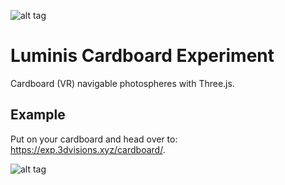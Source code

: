 ![alt tag](https://raw.githubusercontent.com/TommyTeaVee/cardboard/master/13.png)

# Luminis Cardboard Experiment
Cardboard (VR) navigable photospheres with Three.js.

## Example
Put on your cardboard and head over to: https://exp.3dvisions.xyz/cardboard/.


![alt tag](https://raw.githubusercontent.com/quanto/cardboard/master/images/PANO_relax.jpg)
